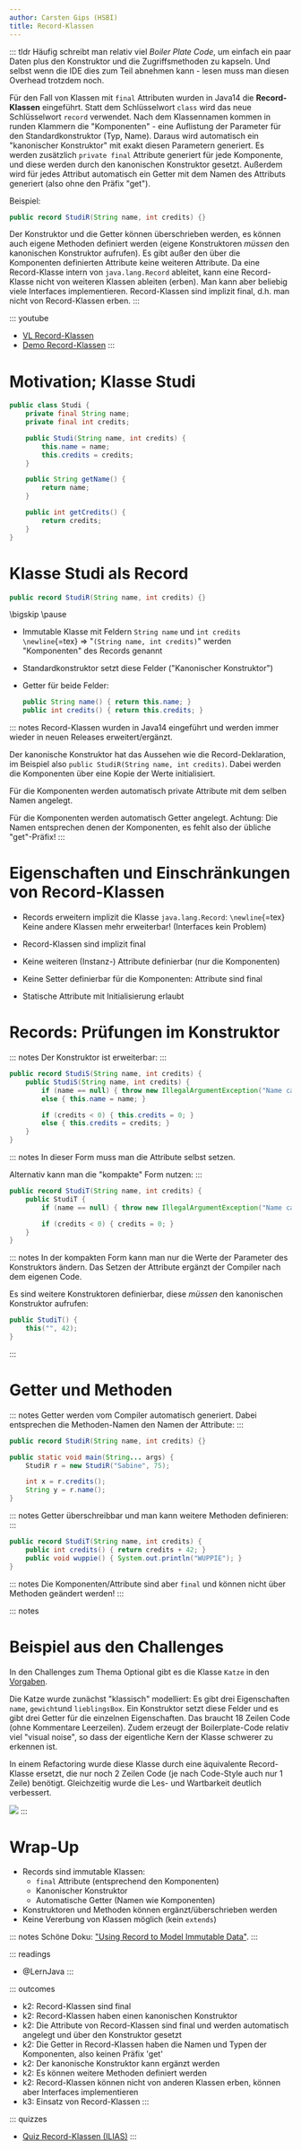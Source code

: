 ```yaml
---
author: Carsten Gips (HSBI)
title: Record-Klassen
---
```


::: tldr
Häufig schreibt man relativ viel *Boiler Plate Code*, um einfach ein paar Daten plus
den Konstruktor und die Zugriffsmethoden zu kapseln. Und selbst wenn die IDE dies zum
Teil abnehmen kann - lesen muss man diesen Overhead trotzdem noch.

Für den Fall von Klassen mit `final` Attributen wurden in Java14 die
**Record-Klassen** eingeführt. Statt dem Schlüsselwort `class` wird das neue
Schlüsselwort `record` verwendet. Nach dem Klassennamen kommen in runden Klammern die
"Komponenten" - eine Auflistung der Parameter für den Standardkonstruktor (Typ,
Name). Daraus wird automatisch ein "kanonischer Konstruktor" mit exakt diesen
Parametern generiert. Es werden zusätzlich `private final` Attribute generiert für
jede Komponente, und diese werden durch den kanonischen Konstruktor gesetzt. Außerdem
wird für jedes Attribut automatisch ein Getter mit dem Namen des Attributs generiert
(also ohne den Präfix "get").

Beispiel:

``` java
public record StudiR(String name, int credits) {}
```

Der Konstruktor und die Getter können überschrieben werden, es können auch eigene
Methoden definiert werden (eigene Konstruktoren *müssen* den kanonischen Konstruktor
aufrufen). Es gibt außer den über die Komponenten definierten Attribute keine
weiteren Attribute. Da eine Record-Klasse intern von `java.lang.Record` ableitet,
kann eine Record-Klasse nicht von weiteren Klassen ableiten (erben). Man kann aber
beliebig viele Interfaces implementieren. Record-Klassen sind implizit final, d.h.
man nicht von Record-Klassen erben.
:::

::: youtube
-   [VL Record-Klassen](https://youtu.be/5RMhdCsZL6Y)
-   [Demo Record-Klassen](https://youtu.be/jWBAXWH0MUc)
:::

# Motivation; Klasse Studi

``` java
public class Studi {
    private final String name;
    private final int credits;

    public Studi(String name, int credits) {
        this.name = name;
        this.credits = credits;
    }

    public String getName() {
        return name;
    }

    public int getCredits() {
        return credits;
    }
}
```

# Klasse Studi als Record

``` java
public record StudiR(String name, int credits) {}
```

\bigskip
\pause

-   Immutable Klasse mit Feldern `String name` und `int credits` `\newline`{=tex} =\>
    "`(String name, int credits)`" werden "Komponenten" des Records genannt

-   Standardkonstruktor setzt diese Felder ("Kanonischer Konstruktor")

-   Getter für beide Felder:

    ``` java
    public String name() { return this.name; }
    public int credits() { return this.credits; }
    ```

::: notes
Record-Klassen wurden in Java14 eingeführt und werden immer wieder in neuen Releases
erweitert/ergänzt.

Der kanonische Konstruktor hat das Aussehen wie die Record-Deklaration, im Beispiel
also `public StudiR(String name, int credits)`. Dabei werden die Komponenten über
eine Kopie der Werte initialisiert.

Für die Komponenten werden automatisch private Attribute mit dem selben Namen
angelegt.

Für die Komponenten werden automatisch Getter angelegt. Achtung: Die Namen
entsprechen denen der Komponenten, es fehlt also der übliche "get"-Präfix!
:::

# Eigenschaften und Einschränkungen von Record-Klassen

-   Records erweitern implizit die Klasse `java.lang.Record`: `\newline`{=tex} Keine
    andere Klassen mehr erweiterbar! (Interfaces kein Problem)

-   Record-Klassen sind implizit final

-   Keine weiteren (Instanz-) Attribute definierbar (nur die Komponenten)

-   Keine Setter definierbar für die Komponenten: Attribute sind final

-   Statische Attribute mit Initialisierung erlaubt

# Records: Prüfungen im Konstruktor

::: notes
Der Konstruktor ist erweiterbar:
:::

``` java
public record StudiS(String name, int credits) {
    public StudiS(String name, int credits) {
        if (name == null) { throw new IllegalArgumentException("Name cannot be null!"); }
        else { this.name = name; }

        if (credits < 0) { this.credits = 0; }
        else { this.credits = credits; }
    }
}
```

::: notes
In dieser Form muss man die Attribute selbst setzen.

Alternativ kann man die "kompakte" Form nutzen:
:::

``` java
public record StudiT(String name, int credits) {
    public StudiT {
        if (name == null) { throw new IllegalArgumentException("Name cannot be null!"); }

        if (credits < 0) { credits = 0; }
    }
}
```

::: notes
In der kompakten Form kann man nur die Werte der Parameter des Konstruktors ändern.
Das Setzen der Attribute ergänzt der Compiler nach dem eigenen Code.

Es sind weitere Konstruktoren definierbar, diese *müssen* den kanonischen Konstruktor
aufrufen:

``` java
public StudiT() {
    this("", 42);
}
```
:::

# Getter und Methoden

::: notes
Getter werden vom Compiler automatisch generiert. Dabei entsprechen die
Methoden-Namen den Namen der Attribute:
:::

``` java
public record StudiR(String name, int credits) {}

public static void main(String... args) {
    StudiR r = new StudiR("Sabine", 75);

    int x = r.credits();
    String y = r.name();
}
```

::: notes
Getter überschreibbar und man kann weitere Methoden definieren:
:::

``` java
public record StudiT(String name, int credits) {
    public int credits() { return credits + 42; }
    public void wuppie() { System.out.println("WUPPIE"); }
}
```

::: notes
Die Komponenten/Attribute sind aber `final` und können nicht über Methoden geändert
werden!
:::

::: notes
# Beispiel aus den Challenges

In den Challenges zum Thema Optional gibt es die Klasse `Katze` in den
[Vorgaben](https://github.com/Programmiermethoden-CampusMinden/PM-Lecture/blob/master/markdown/modern-java/src/challenges/optional/Katze.java).

Die Katze wurde zunächst "klassisch" modelliert: Es gibt drei Eigenschaften `name`,
`gewicht`und `lieblingsBox`. Ein Konstruktor setzt diese Felder und es gibt drei
Getter für die einzelnen Eigenschaften. Das braucht 18 Zeilen Code (ohne Kommentare
Leerzeilen). Zudem erzeugt der Boilerplate-Code relativ viel "visual noise", so dass
der eigentliche Kern der Klasse schwerer zu erkennen ist.

In einem Refactoring wurde diese Klasse durch eine äquivalente Record-Klasse ersetzt,
die nur noch 2 Zeilen Code (je nach Code-Style auch nur 1 Zeile) benötigt.
Gleichzeitig wurde die Les- und Wartbarkeit deutlich verbessert.

![](images/screenshot_katze.png)
:::

# Wrap-Up

-   Records sind immutable Klassen:
    -   `final` Attribute (entsprechend den Komponenten)
    -   Kanonischer Konstruktor
    -   Automatische Getter (Namen wie Komponenten)
-   Konstruktoren und Methoden können ergänzt/überschrieben werden
-   Keine Vererbung von Klassen möglich (kein `extends`)

::: notes
Schöne Doku: ["Using Record to Model Immutable
Data"](https://dev.java/learn/using-record-to-model-immutable-data/).
:::

::: readings
-   @LernJava
:::

::: outcomes
-   k2: Record-Klassen sind final
-   k2: Record-Klassen haben einen kanonischen Konstruktor
-   k2: Die Attribute von Record-Klassen sind final und werden automatisch angelegt
    und über den Konstruktor gesetzt
-   k2: Die Getter in Record-Klassen haben die Namen und Typen der Komponenten, also
    keinen Präfix 'get'
-   k2: Der kanonische Konstruktor kann ergänzt werden
-   k2: Es können weitere Methoden definiert werden
-   k2: Record-Klassen können nicht von anderen Klassen erben, können aber Interfaces
    implementieren
-   k3: Einsatz von Record-Klassen
:::

::: quizzes
-   [Quiz Record-Klassen
    (ILIAS)](https://www.hsbi.de/elearning/goto.php?target=tst_1106527&client_id=FH-Bielefeld)
:::
